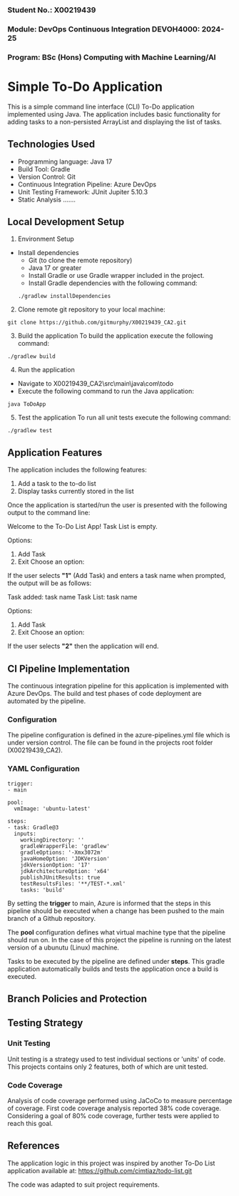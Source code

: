 ### Student No.: X00219439
### Module: DevOps Continuous Integration DEVOH4000: 2024-25
### Program: BSc (Hons) Computing with Machine Learning/AI

# Simple To-Do Application

This is a simple command line interface (CLI) To-Do application implemented using Java. The application includes basic functionality for adding tasks to a non-persisted ArrayList and displaying the list of tasks.

## Technologies Used

- Programming language: Java 17
- Build Tool: Gradle
- Version Control: Git
- Continuous Integration Pipeline: Azure DevOps
- Unit Testing Framework: JUnit Jupiter 5.10.3
- Static Analysis .......

## Local Development Setup

1. Environment Setup
- Install dependencies
    - Git (to clone the remote repository)
    - Java 17 or greater
    - Install Gradle or use Gradle wrapper included in the project.
    - Install Gradle dependencies with the following command:
    ```
    ./gradlew installDependencies
    ```

2. Clone remote git repository to your local machine:
```
git clone https://github.com/gitmurphy/X00219439_CA2.git
```

3. Build the application
To build the application execute the following command:
```
./gradlew build
```

4. Run the application
- Navigate to X00219439_CA2\src\main\java\com\todo
- Execute the following command to run the Java application:
```
java ToDoApp
```

5. Test the application
To run all unit tests execute the following command:
```
./gradlew test
```

## Application Features
The application includes the following features:
1. Add a task to the to-do list
2. Display tasks currently stored in the list

Once the application is started/run the user is presented with the following output to the command line:

Welcome to the To-Do List App!
Task List is empty.

Options:
1. Add Task
2. Exit
Choose an option: 

If the user selects **"1"** (Add Task) and enters a task name when prompted, the output will be as follows:

Task added: task name
Task List:
task name

Options:
1. Add Task
2. Exit
Choose an option: 

If the user selects **"2"** then the application will end.

## CI Pipeline Implementation
The continuous integration pipeline for this application is implemented with Azure DevOps. The build and test phases of code deployment are automated by the pipeline.

### Configuration
The pipeline configuration is defined in the azure-pipelines.yml file which is under version control. The file can be found in the projects root folder (X00219439_CA2).

### YAML Configuration
```
trigger:
- main

pool:
  vmImage: 'ubuntu-latest'

steps:
- task: Gradle@3
  inputs:
    workingDirectory: ''
    gradleWrapperFile: 'gradlew'
    gradleOptions: '-Xmx3072m'
    javaHomeOption: 'JDKVersion'
    jdkVersionOption: '17'
    jdkArchitectureOption: 'x64'
    publishJUnitResults: true
    testResultsFiles: '**/TEST-*.xml'
    tasks: 'build'
```

By setting the **trigger** to main, Azure is informed that the steps in this pipeline should be executed when a change has been pushed to the main branch of a Github repository.

The **pool** configuration defines what virtual machine type that the pipeline should run on. In the case of this project the pipeline is running on the latest version of a ubunutu (Linux) machine.

Tasks to be executed by the pipeline are defined under **steps**. This gradle application automatically builds and tests the application once a build is executed.

## Branch Policies and Protection



## Testing Strategy

### Unit Testing
Unit testing is a strategy used to test individual sections or 'units' of code. This projects contains only 2 features, both of which are unit tested.

### Code Coverage
 Analysis of code coverage performed using JaCoCo to measure percentage of coverage. First code coverage analysis reported 38% code coverage. Considering a goal of 80% code coverage, further tests were applied to reach this goal.

 ## References
 The application logic in this project was inspired by another To-Do List application available at:
 https://github.com/cimtiaz/todo-list.git

 The code was adapted to suit project requirements.
 